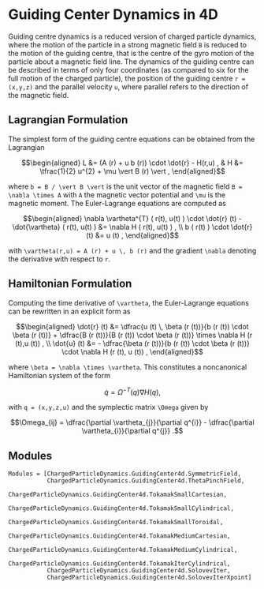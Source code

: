 
# Guiding Center Dynamics in 4D

Guiding centre dynamics is a reduced version of charged particle dynamics, where the motion of the particle in a strong magnetic field ``B`` is reduced to the motion of the guiding centre, that is the centre of the gyro motion of the particle about a magnetic field line.
The dynamics of the guiding centre can be described in terms of only four coordinates (as compared to six for the full motion of the charged particle), the position of the guiding centre ``r = (x,y,z)`` and the parallel velocity ``u``, where parallel refers to the direction of the magnetic field.


## Lagrangian Formulation

The simplest form of the guiding centre equations can be obtained from the Lagrangian
```math
\begin{aligned}
L &= (A (r) + u b (r)) \cdot \dot{r} - H(r,u) , &
H &= \tfrac{1}{2} u^{2} + \mu \vert B (r) \vert ,
\end{aligned}
```
where ``b = B / \vert B \vert`` is the unit vector of the magnetic field ``B = \nabla \times A`` with ``A`` the magnetic vector potential and ``\mu`` is the magnetic moment.
The Euler-Lagrange equations are computed as
```math
\begin{aligned}
\nabla \vartheta^{T} ( r(t), u(t) ) \cdot \dot{r} (t) - \dot{\vartheta} ( r(t), u(t) ) &= \nabla H ( r(t), u(t) ) , \\
b ( r(t) ) \cdot \dot{r} (t) &= u (t) ,
\end{aligned}
```
with ``\vartheta(r,u) = A (r) + u \, b (r)`` and the gradient ``\nabla`` denoting the derivative with respect to ``r``.


## Hamiltonian Formulation

Computing the time derivative of ``\vartheta``, the Euler-Lagrange equations can be rewritten in an explicit form as
```math
\begin{aligned}
\dot{r} (t) &= \dfrac{u (t) \, \beta (r (t))}{b (r (t)) \cdot \beta (r (t))} + \dfrac{B (r (t))}{B (r (t)) \cdot \beta (r (t))} \times \nabla H (r (t),u (t)) , \\
\dot{u} (t) &= - \dfrac{\beta (r (t))}{b (r (t)) \cdot \beta (r (t))} \cdot \nabla H (r (t), u (t)) ,
\end{aligned}
```
where ``\beta = \nabla \times \vartheta``.
This constitutes a noncanonical Hamiltonian system of the form
```math
\dot{q} = \Omega^{-T} (q) \nabla H(q) ,
```
with ``q = (x,y,z,u)`` and the symplectic matrix ``\Omega`` given by
```math
\Omega_{ij} = \dfrac{\partial \vartheta_{j}}{\partial q^{i}} - \dfrac{\partial \vartheta_{i}}{\partial q^{j}} .
```


## Modules

```@autodocs
Modules = [ChargedParticleDynamics.GuidingCenter4d.SymmetricField,
           ChargedParticleDynamics.GuidingCenter4d.ThetaPinchField,
           ChargedParticleDynamics.GuidingCenter4d.TokamakSmallCartesian,
           ChargedParticleDynamics.GuidingCenter4d.TokamakSmallCylindrical,
           ChargedParticleDynamics.GuidingCenter4d.TokamakSmallToroidal,
           ChargedParticleDynamics.GuidingCenter4d.TokamakMediumCartesian,
           ChargedParticleDynamics.GuidingCenter4d.TokamakMediumCylindrical,
           ChargedParticleDynamics.GuidingCenter4d.TokamakIterCylindrical,
           ChargedParticleDynamics.GuidingCenter4d.SolovevIter,
           ChargedParticleDynamics.GuidingCenter4d.SolovevIterXpoint]
```
